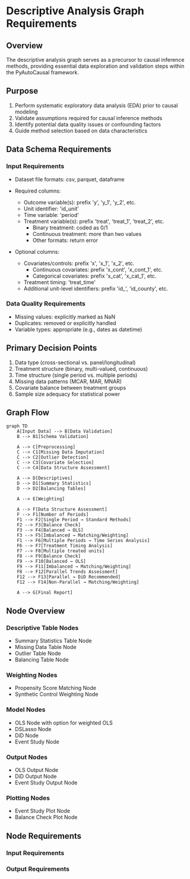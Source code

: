 # Descriptive Analysis Graph Requirements

## Overview
The descriptive analysis graph serves as a precursor to causal inference methods, providing essential data exploration and validation steps within the PyAutoCausal framework.

## Purpose
1. Perform systematic exploratory data analysis (EDA) prior to causal modeling
2. Validate assumptions required for causal inference methods
3. Identify potential data quality issues or confounding factors
4. Guide method selection based on data characteristics

## Data Schema Requirements

### Input Requirements
- Dataset file formats: csv, parquet, dataframe
- Required columns:
  - Outcome variable(s): prefix 'y', 'y_1', 'y_2', etc.
  - Unit identifier: 'id_unit'
  - Time variable: 'period'
  - Treatment variable(s): prefix 'treat', 'treat_1', 'treat_2', etc.
    - Binary treatment: coded as 0/1
    - Continuous treatment: more than two values
    - Other formats: return error

- Optional columns:
  - Covariates/controls: prefix 'x', 'x_1', 'x_2', etc.
    - Continuous covariates: prefix 'x_cont', 'x_cont_1', etc.
    - Categorical covariates: prefix 'x_cat', 'x_cat_1', etc.
  - Treatment timing: 'treat_time'
  - Additional unit-level identifiers: prefix 'id_', 'id_county', etc.

### Data Quality Requirements
- Missing values: explicitly marked as NaN
- Duplicates: removed or explicitly handled
- Variable types: appropriate (e.g., dates as datetime)

## Primary Decision Points
1. Data type (cross-sectional vs. panel/longitudinal)
2. Treatment structure (binary, multi-valued, continuous)
3. Time structure (single period vs. multiple periods)
4. Missing data patterns (MCAR, MAR, MNAR)
5. Covariate balance between treatment groups
6. Sample size adequacy for statistical power

## Graph Flow

```mermaid
graph TD
    A[Input Data] --> B[Data Validation]
    B --> B1[Schema Validation]
    
    A --> C[Preprocessing]
    C --> C1[Missing Data Imputation]
    C --> C2[Outlier Detection]
    C --> C3[Covariate Selection]
    C --> C4[Data Structure Assessment]
    
    A --> D[Descriptives]
    D --> D1[Summary Statistics]
    D --> D2[Balancing Tables]
    
    A --> E[Weighting]
    
    A --> F[Data Structure Assessment]
    F --> F1[Number of Periods]
    F1 --> F2[Single Period → Standard Methods]
    F2 --> F3[Balance Check]
    F3 --> F4[Balanced → OLS]
    F3 --> F5[Imbalanced → Matching/Weighting]
    F1 --> F6[Multiple Periods → Time Series Analysis]
    F6 --> F7[Treatment Timing Analysis]
    F7 --> F8[Multiple treated units]
    F8 --> F9[Balance Check]
    F9 --> F10[Balanced → OLS]
    F9 --> F11[Imbalanced → Matching/Weighting]
    F8 --> F12[Parallel Trends Assessment]
    F12 --> F13[Parallel → DiD Recommended]
    F12 --> F14[Non-Parallel → Matching/Weighting]
    
    A --> G[Final Report]
```

## Node Overview

### Descriptive Table Nodes
- Summary Statistics Table Node
- Missing Data Table Node
- Outlier Table Node
- Balancing Table Node

### Weighting Nodes
- Propensity Score Matching Node
- Synthetic Control Weighting Node

### Model Nodes
- OLS Node with option for weighted OLS
- DSLasso Node
- DiD Node
- Event Study Node

### Output Nodes
- OLS Output Node
- DiD Output Node
- Event Study Output Node

### Plotting Nodes
- Event Study Plot Node
- Balance Check Plot Node

## Node Requirements

### Input Requirements

### Output Requirements 